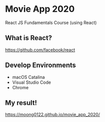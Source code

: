 # Movie App 2020
React JS Fundamentals Course (using React)

## What is React?
https://github.com/facebook/react

## Develop Environments

* macOS Catalina
* Visual Studio Code
* Chrome

## My result!
https://moong0122.github.io/movie_app_2020/
